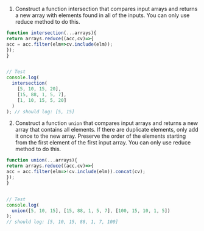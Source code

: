 1. Construct a function intersection that compares input arrays and returns a new array with elements found in all of the inputs. You can only use reduce method to do this.

```js
function intersection(...arrays){
return arrays.reduce((acc,cv)=>{
acc = acc.filter(elm=>cv.include(elm));
});
}


// Test
console.log(
  intersection(
    [5, 10, 15, 20],
    [15, 88, 1, 5, 7],
    [1, 10, 15, 5, 20]
  )
); // should log: [5, 15]
```

2. Construct a function `union` that compares input arrays and returns a new array that contains all elements. If there are duplicate elements, only add it once to the new array. Preserve the order of the elements starting from the first element of the first input array. You can only use reduce method to do this.

```js
function union(...arrays){
return arrays.reduce((acc,cv)=>{
acc = acc.filter(elm=>!cv.include(elm)).concat(cv);
});
}


// Test
console.log(
  union([5, 10, 15], [15, 88, 1, 5, 7], [100, 15, 10, 1, 5])
);
// should log: [5, 10, 15, 88, 1, 7, 100]
```
